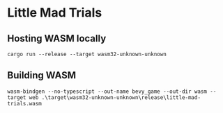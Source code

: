 # Little Mad Trials

## Hosting WASM locally

```
cargo run --release --target wasm32-unknown-unknown
```

## Building WASM

```
wasm-bindgen --no-typescript --out-name bevy_game --out-dir wasm --target web .\target\wasm32-unknown-unknown\release\little-mad-trials.wasm
```
